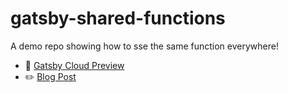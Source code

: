 # gatsby-shared-functions

A demo repo showing how to sse the same function everywhere!

- 🚀 [Gatsby Cloud Preview](https://gatsbysharedfunctions.gatsbyjs.io/)
- ✏️ [Blog Post](https://paulie.dev/posts/2022/09/how-to-use-serverless-fucntions-with-ssr/)
